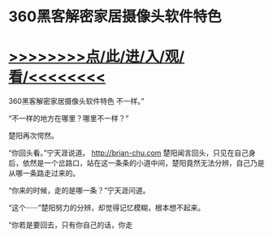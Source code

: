 # 360黑客解密家居摄像头软件特色

# <a href="https://github.com/verttd/lkjh/issues/1">>>>>>>>>点/此/进/入/观/看/<<<<<<<<</a>

360黑客解密家居摄像头软件特色
不一样。”

“不一样的地方在哪里？哪里不一样？”

楚阳再次愕然。

“你回头看。”宁天涯说道。
http://brian-chu.com
楚阳闻言回头，只见在自己身后，依然是一个岔路口，站在这一条条的小道中间，楚阳竟然无法分辨，自己乃是从哪一条路走过来的。

“你来的时候，走的是哪一条？”宁天涯问道。

“这个······”楚阳努力的分辨，却觉得记忆模糊，根本想不起来。

“你若是要回去，只有你自己的话，你走
